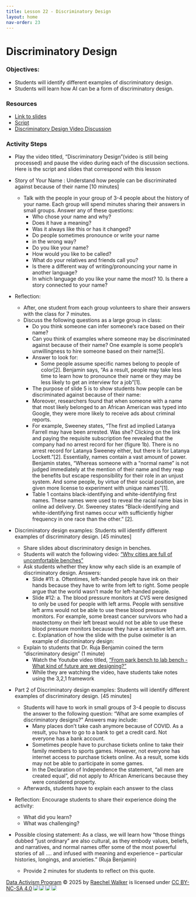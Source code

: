 ```yaml
---
title: Lesson 22 - Discriminatory Design
layout: home
nav-order: 23
---
```


# Discriminatory Design

### Objectives:
- Students will identify different examples of discriminatory design.
- Students will learn how AI can be a form of discriminatory design.

### Resources
- <a href = "https://drive.google.com/file/d/1-U2WQjtmeB67a0B8a_EvWXNd5wsMCx2M/view?usp=drive_link">Link to slides</a>
- <a href = "https://docs.google.com/document/d/1ClwXAv3EEqbf16baqgnqZrVp1PHK4VOUj18D0eilf1Y/edit?tab=t.0">Script</a>
- <a href = "https://drive.google.com/file/d/1WhLZ7DcOIPWa-MBM_LuisLP1E0Hcxi1O/view?usp=drive_link">Discriminatory Design Video Discussion</a>

### Activity Steps

- Play the video titled, “Discriminatory Design”(video is still being processed) and pause the video during each of the discussion sections. Here is the script and slides that correspond with this lesson
- Story of Your Name : Understand how people can be discriminated against because of their name [10 minutes] 
    - Talk with the people in your group of 3-4 people about the history of your name. Each group will spend minutes sharing their answers in small groups. Answer any of these questions: 
        - Who chose your name and why? 
        - Does it have a meaning? 
        - Was it always like this or has it changed? 
        - Do people sometimes pronounce or write your name 
        - in the wrong way? 
        - Do you like your name? 
        - How would you like to be called? 
        - What do your relatives and friends call you? 
        - Is there a different way of writing/pronouncing your name in another language?
        - In which language do you like your name the most? 10. Is there a story connected to your name?
- Reflection:
    - After, one student from each group volunteers to share their answers with the class for 7 minutes.
    - Discuss the following questions as a large group in class:
        - Do you think someone can infer someone’s race based on their name?
        - Can you think of examples where someone may be discriminated against because of their name? One example is some people’s unwillingness to hire someone based on their name[5].
        - Answer to look for:
            - Some people assume specific names belong to people of color[2]. Benjamin says, “As a result, people may take less time to learn how to pronounce their name or they may be less likely to get an interview for a job”[1].
        - The purpose of slide 5 is to show students how people can be discriminated against because of their name:
        - Moreover, researchers found that when someone with a name that most likely belonged to an African American was typed into Google, they were more likely to receive ads about criminal reports.
        - For example, Sweeney states, “The first ad implied Latanya Farrell may have been arrested. Was she? Clicking on the link and paying the requisite subscription fee revealed that the company had no arrest record for her (figure 1b). There is no arrest record for Latanya Sweeney either, but there is for Latanya Lockett.”[2]. Essentially, names contain a vast amount of power. Benjamin states, “Whereas someone with a “normal name” is not judged immediately at the mention of their name and they reap the benefits but escape responsibility for their role in an unjust system. And some people, by virtue of their social position, are given more license to experiment with unique names”[1].
        - Table 1 contains black-identifying and white-identifying first names. These names were used to reveal the racial name bias in online ad delivery. Dr. Sweeney states “Black-identifying and white-identifying first names occur with sufficiently higher frequency in one race than the other.” [2].
- Discriminatory design examples: Students will identify different examples of discriminatory design. [45 minutes]
    - Share slides about discriminatory design in benches.
    - Students will watch the following video: <a href = "https://www.youtube.com/watch?v=WeyLEe1T0yo&t=20s">“Why cities are full of uncomfortable benches”</a>
    - Ask students whether they know why each slide is an example of discriminatory design. Answers:
        - Slide #11: a. Oftentimes, left-handed people have ink on their hands because they have to write from left to right. Some people argue that the world wasn’t made for left-handed people.
        - Slide #12: a. The blood pressure monitors at CVS were designed to only be used for people with left arms. People with sensitive left arms would not be able to use these blood pressure monitors. For example, some breast cancer survivors who had a mastectomy on their left breast would not be able to use these blood pressure monitors because they have a sensitive left arm. c. Explanation of how the slide with the pulse oximeter is an example of discriminatory design:
    - Explain to students that Dr. Ruja Benjamin coined the term “discriminatory design” (1 minute)
        - Watch the Youtube video titled, <a href = "https://www.youtube.com/watch?v=_8RrX4hjCr0">“From park bench to lab bench - What kind of future are we designing?”</a>
        - While they are watching the video, have students take notes using the 3,2,1 framework
- Part 2 of Discriminatory design examples: Students will identify different examples of discriminatory design. [45 minutes]
    - Students will have to work in small groups of 3-4 people to discuss the answer to the following question: “What are some examples of discriminatory designs?” Answers may include:
        - Many places don’t take cash anymore because of COVID. As a result, you have to go to a bank to get a credit card. Not everyone has a bank account.
        - Sometimes people have to purchase tickets online to take their family members to sports games. However, not everyone has internet access to purchase tickets online. As a result, some kids may not be able to participate in some games.
        - In the Declaration of Independence the statement, “all men are created equal”, did not apply to African Americans because they were considered property.
    - Afterwards, students have to explain each answer to the class

- Reflection: Encourage students to share their experience doing the activity:
    - What did you learn?
    - What was challenging?

- Possible closing statement: As a class, we will learn how “those things dubbed “just ordinary” are also cultural, as they embody values, beliefs, and narratives, and normal names offer some of the most powerful stories of all .... and infused with meaning and experience – particular histories, longings, and anxieties.” (Ruja Benjamin)
    - Provide 2 minutes for students to reflect on this quote.




<a href="https://creativecommons.org">Data Activism Program</a> © 2025 by <a href="https://creativecommons.org">Raechel Walker</a> is licensed under <a href="https://creativecommons.org/licenses/by-nc-sa/4.0/">CC BY-NC-SA 4.0</a><img src="https://mirrors.creativecommons.org/presskit/icons/cc.svg" style="max-width: 1em;max-height:1em;margin-left: .2em;"><img src="https://mirrors.creativecommons.org/presskit/icons/by.svg" style="max-width: 1em;max-height:1em;margin-left: .2em;"><img src="https://mirrors.creativecommons.org/presskit/icons/nc.svg" style="max-width: 1em;max-height:1em;margin-left: .2em;"><img src="https://mirrors.creativecommons.org/presskit/icons/sa.svg" style="max-width: 1em;max-height:1em;margin-left: .2em;">